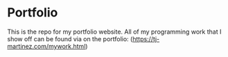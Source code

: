 # Portfolio

This is the repo for my portfolio website. All of my programming work that I show off can be found via on the portfolio: (https://tj-martinez.com/mywork.html)
